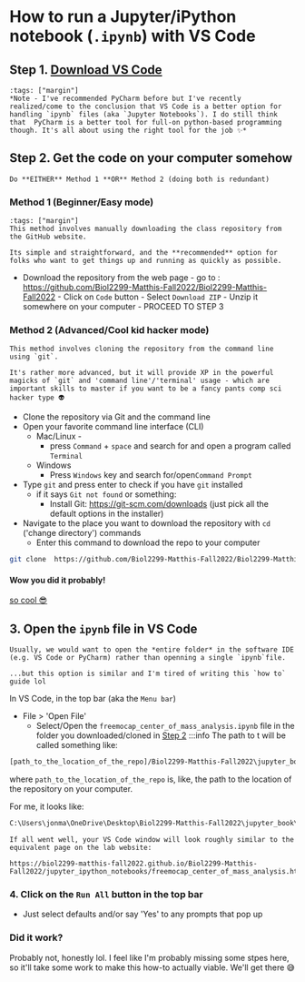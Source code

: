 # How to run a Jupyter/iPython notebook (`.ipynb`) with VS Code

## Step 1. [Download VS Code](https://code.visualstudio.com/)
```{admonition} 
:tags: ["margin"]
*Note - I've recommended PyCharm before but I've recently realized/come to the conclusion that VS Code is a better option for handling `ipynb` files (aka `Jupyter Notebooks`). I do still think that  PyCharm is a better tool for full-on python-based programming though. It's all about using the right tool for the job ✨*
```
## Step 2. **Get the code on your computer somehow**

```{note}
Do **EITHER** Method 1 **OR** Method 2 (doing both is redundant)
```

### **Method 1 (Beginner/Easy mode)**
```{admonition} Beginner/Easy mode
:tags: ["margin"]
This method involves manually downloading the class repository from the GitHub website. 

Its simple and straightforward, and the **recommended** option for folks who want to get things up and running as quickly as possible.
```
- Download the repository from the web page
        - go to : https://github.com/Biol2299-Matthis-Fall2022/Biol2299-Matthis-Fall2022
        - Click on `Code` button
        - Select `Download ZIP`
        - Unzip it somewhere on your computer
        - PROCEED TO STEP 3
        
### **Method 2 (Advanced/Cool kid hacker mode)**   
```{admonitin}Advanced/Cool kid hacker mode
This method involves cloning the repository from the command line using `git`.

It's rather more advanced, but it will provide XP in the powerful magicks of `git` and 'command line'/'terminal' usage - which are important skills to master if you want to be a fancy pants comp sci hacker type 👽
```

- Clone the repository via Git and the command line 
- Open your favorite command line interface (CLI)
    - Mac/Linux - 
        - press `Command` + `space` and search for and open a program called `Terminal` 
    - Windows
        - Press `Windows` key and search for/open`Command Prompt`
- Type `git` and press enter to check if you have `git` installed
    - if it says `Git not found` or something:
      - Install Git: https://git-scm.com/downloads (just pick all the default options in the installer)
- Navigate to the place you want to download the repository with `cd` ('change directory') commands
  - Enter this command to download the repo to your computer
```bash
git clone  https://github.com/Biol2299-Matthis-Fall2022/Biol2299-Matthis-Fall2022
```


#### Wow you did it probably!
[so cool 😎](https://cdn.costumewall.com/wp-content/uploads/2017/08/hackerman.jpg)




## 3. Open the `ipynb` file  in VS Code
```{note}
Usually, we would want to open the *entire folder* in the software IDE (e.g. VS Code or PyCharm) rather than openning a single `ipynb`file. 

...but this option is similar and I'm tired of writing this `how to` guide lol
```

In VS Code, in the top bar (aka the `Menu bar`)
- File > 'Open File'
    - Select/Open the `freemocap_center_of_mass_analysis.ipynb` file in the folder you downloaded/cloned in [Step 2](#2-Get-the-code-on-your-computer-somehow)
:::info
The path to t will be called something like:
```bash     
[path_to_the_location_of_the_repo]/Biol2299-Matthis-Fall2022\jupyter_book/jupyter_ipython_notebooks/freemocap_center_of_mass_analysis.ipynb
```     

where `path_to_the_location_of_the_repo` is, like, the path to the location of the repository on your computer. 

For me, it looks like:

```bash
C:\Users\jonma\OneDrive\Desktop\Biol2299-Matthis-Fall2022\jupyter_book\jupyter_ipython_notebooks\freemocap_center_of_mass_analysis.ipynb
```

```{admonition} Success?!
If all went well, your VS Code window will look roughly similar to the equivalent page on the lab website: 

https://biol2299-matthis-fall2022.github.io/Biol2299-Matthis-Fall2022/jupyter_ipython_notebooks/freemocap_center_of_mass_analysis.html
```

### 4. Click on the `Run All` button in the top bar
- Just select defaults and/or say 'Yes' to any prompts that pop up


### Did it work? 

Probably not, honestly lol. I feel like I'm probably missing some stpes here, so it'll take some work to make this how-to actually viable. We'll get there  😅

